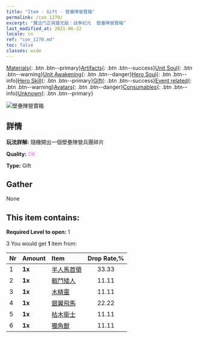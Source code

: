 ```yaml
---
title: "Item - Gift - 壁壘陣營寶箱"
permalink: /con_1270/
excerpt: "魔法门之英雄无敌：战争纪元  壁壘陣營寶箱"
last_modified_at: 2021-06-22
locale: cn
ref: "con_1270.md"
toc: false
classes: wide
---
```

 [Materials](/ItemsCN/){: .btn .btn--primary}[Artifacts](/ItemsCN/Artifacts/){: .btn .btn--success}[Unit Soul](/ItemsCN/UnitSoul/){: .btn .btn--warning}[Unit Awakening](/ItemsCN/UnitAwakening/){: .btn .btn--danger}[Hero Soul](/ItemsCN/HeroSoul/){: .btn .btn--info}[Hero Skill](/ItemsCN/HeroSkill/){: .btn .btn--primary}[Gift](/ItemsCN/Gift/){: .btn .btn--success}[Event related](/ItemsCN/Events/){: .btn .btn--warning}[Avatars](/ItemsCN/Avatars/){: .btn .btn--danger}[Consumables](/ItemsCN/Consumables/){: .btn .btn--info}[Unknown](/ItemsCN/Unknown/){: .btn .btn--primary}

 ![壁壘陣營寶箱](/images/t/i_904002.png)

## 詳情
 **玩法詳解:** 隨機開出一個壁壘陣營兵團碎片

 **Quality:** <span style="color: #DA70D6">OK</span>

 **Type:** Gift

## Gather

  None

## This item contains:

 **Required Level to open:** 1

 3 You would get **1** item  from:

  | Nr | Amount |     Item    | Drop Rate,% |
  |:---|:-------|:------------|:---------:|
  | 1 |  **1x** | [半人馬首領](/cn/Items/unt_199/) | 33.33 | 
  | 2 |  **1x** | [戰鬥矮人](/cn/Items/unt_200/) | 11.11 | 
  | 3 |  **1x** | [木精靈](/cn/Items/unt_201/) | 11.11 | 
  | 4 |  **1x** | [銀翼飛馬](/cn/Items/unt_202/) | 22.22 | 
  | 5 |  **1x** | [枯木衛士](/cn/Items/unt_203/) | 11.11 | 
  | 6 |  **1x** | [獨角獸](/cn/Items/unt_204/) | 11.11 | 
